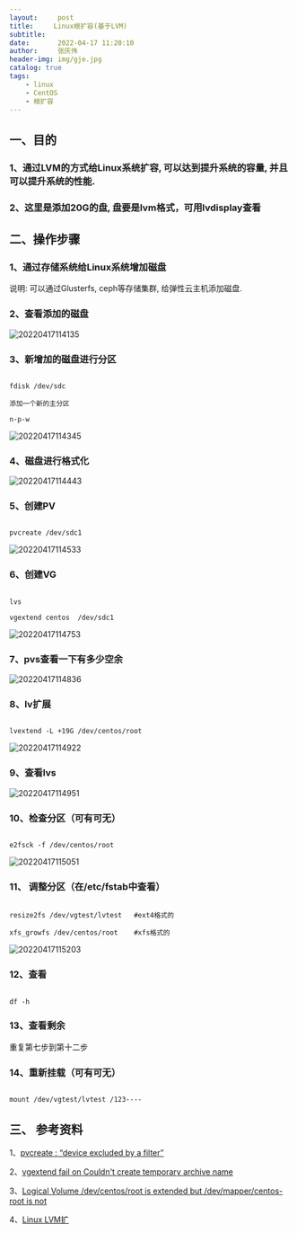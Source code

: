 ```yaml
---
layout:     post
title:     Linux根扩容(基于LVM)
subtitle:   
date:       2022-04-17 11:20:10
author:     张庆伟
header-img: img/gje.jpg
catalog: true
tags:
    - linux
    - CentOS
    - 根扩容
---
```


## 一、目的

### 1、通过LVM的方式给Linux系统扩容, 可以达到提升系统的容量, 并且可以提升系统的性能.

### 2、这里是添加20G的盘, 盘要是lvm格式，可用lvdisplay查看

## 二、操作步骤

### 1、通过存储系统给Linux系统增加磁盘

说明: 可以通过Glusterfs, ceph等存储集群, 给弹性云主机添加磁盘.

### 2、查看添加的磁盘

![20220417114135](https://raw.githubusercontent.com/realzhangqingwei/realzhangqingwei.github.io/master/imgs_for_blogs/20220417114135.png)

### 3、新增加的磁盘进行分区

```

fdisk /dev/sdc

添加一个新的主分区

n-p-w

```

![20220417114345](https://raw.githubusercontent.com/realzhangqingwei/realzhangqingwei.github.io/master/imgs_for_blogs/20220417114345.png)

### 4、磁盘进行格式化

![20220417114443](https://raw.githubusercontent.com/realzhangqingwei/realzhangqingwei.github.io/master/imgs_for_blogs/20220417114443.png)

### 5、创建PV

```

pvcreate /dev/sdc1

```

![20220417114533](https://raw.githubusercontent.com/realzhangqingwei/realzhangqingwei.github.io/master/imgs_for_blogs/20220417114533.png)

### 6、创建VG

```

lvs

vgextend centos  /dev/sdc1

```

![20220417114753](https://raw.githubusercontent.com/realzhangqingwei/realzhangqingwei.github.io/master/imgs_for_blogs/20220417114753.png)

### 7、pvs查看一下有多少空余

![20220417114836](https://raw.githubusercontent.com/realzhangqingwei/realzhangqingwei.github.io/master/imgs_for_blogs/20220417114836.png)

### 8、lv扩展

```

lvextend -L +19G /dev/centos/root

```

![20220417114922](https://raw.githubusercontent.com/realzhangqingwei/realzhangqingwei.github.io/master/imgs_for_blogs/20220417114922.png)

### 9、查看lvs

![20220417114951](https://raw.githubusercontent.com/realzhangqingwei/realzhangqingwei.github.io/master/imgs_for_blogs/20220417114951.png)

### 10、检查分区（可有可无）

```

e2fsck -f /dev/centos/root

```

![20220417115051](https://raw.githubusercontent.com/realzhangqingwei/realzhangqingwei.github.io/master/imgs_for_blogs/20220417115051.png)

### 11、 调整分区（在/etc/fstab中查看）

```

resize2fs /dev/vgtest/lvtest   #ext4格式的

xfs_growfs /dev/centos/root    #xfs格式的

```

![20220417115203](https://raw.githubusercontent.com/realzhangqingwei/realzhangqingwei.github.io/master/imgs_for_blogs/20220417115203.png)

### 12、查看

```

df -h

```

### 13、查看剩余

重复第七步到第十二步

### 14、重新挂载（可有可无）

```

mount /dev/vgtest/lvtest /123----

```

## 三、 参考资料

1、[pvcreate : “device excluded by a filter”](https://serverfault.com/questions/917650/vgextend-device-excluded-by-a-filter)

2、[vgextend fail on Couldn&#39;t create temporary archive name](https://unix.stackexchange.com/questions/465719/vgextend-fail-on-couldnt-create-temporary-archive-name)

3、[Logical Volume /dev/centos/root is extended but /dev/mapper/centos-root is not](https://serverfault.com/questions/934024/logical-volume-dev-centos-root-is-extended-but-dev-mapper-centos-root-is-not)

4、[Linux LVM扩](https://www.jianshu.com/p/b41c7b2fffe1)
